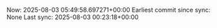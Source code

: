 Now: 2025-08-03 05:49:58.697271+00:00 Earliest commit since sync: None Last sync: 2025-08-03 00:23:18+00:00

